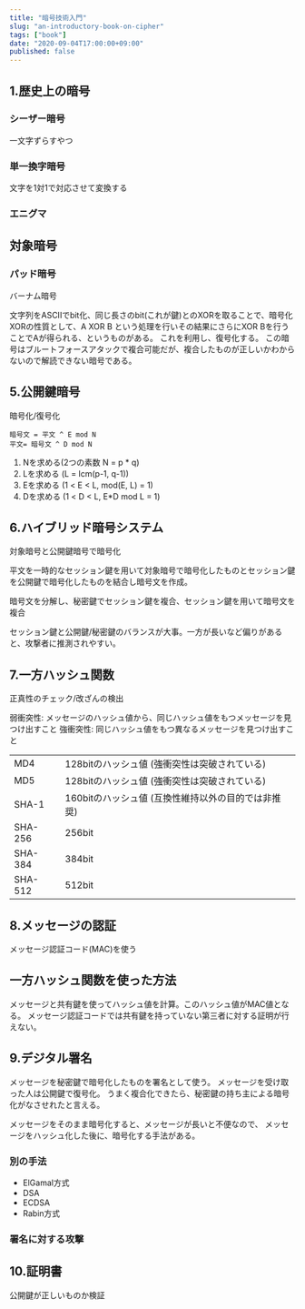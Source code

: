 ```yaml
---
title: "暗号技術入門"
slug: "an-introductory-book-on-cipher"
tags: ["book"]
date: "2020-09-04T17:00:00+09:00"
published: false
---
```


## 1.歴史上の暗号
### シーザー暗号
一文字ずらすやつ

### 単一換字暗号
文字を1対1で対応させて変換する

### エニグマ

## 対象暗号
### パッド暗号
バーナム暗号

文字列をASCIIでbit化、同じ長さのbit(これが鍵)とのXORを取ることで、暗号化
XORの性質として、A XOR B という処理を行いその結果にさらにXOR Bを行うことでAが得られる、というものがある。
これを利用し、復号化する。
この暗号はブルートフォースアタックで複合可能だが、複合したものが正しいかわからないので解読できない暗号である。




## 5.公開鍵暗号
暗号化/復号化

```
暗号文 = 平文 ^ E mod N
平文= 暗号文 ^ D mod N
```

1. Nを求める(2つの素数 N = p * q)
2. Lを求める (L = lcm(p-1, q-1))
3. Eを求める (1 < E < L, mod(E, L) = 1)
4. Dを求める (1 < D < L, E*D mod L = 1)

## 6.ハイブリッド暗号システム
対象暗号と公開鍵暗号で暗号化

平文を一時的なセッション鍵を用いて対象暗号で暗号化したものとセッション鍵を公開鍵で暗号化したものを結合し暗号文を作成。

暗号文を分解し、秘密鍵でセッション鍵を複合、セッション鍵を用いて暗号文を複合

セッション鍵と公開鍵/秘密鍵のバランスが大事。一方が長いなど偏りがあると、攻撃者に推測されやすい。

## 7.一方ハッシュ関数
正真性のチェック/改ざんの検出

弱衝突性: メッセージのハッシュ値から、同じハッシュ値をもつメッセージを見つけ出すこと
強衝突性: 同じハッシュ値をもつ異なるメッセージを見つけ出すこと

|||
| --- | --- |
| MD4 | 128bitのハッシュ値 (強衝突性は突破されている) |
| MD5 | 128bitのハッシュ値 (強衝突性は突破されている) |
| SHA-1 | 160bitのハッシュ値 (互換性維持以外の目的では非推奨)|
| SHA-256 | 256bit |
| SHA-384 | 384bit |
| SHA-512 | 512bit |


## 8.メッセージの認証
メッセージ認証コード(MAC)を使う

## 一方ハッシュ関数を使った方法
メッセージと共有鍵を使ってハッシュ値を計算。このハッシュ値がMAC値となる。
メッセージ認証コードでは共有鍵を持っていない第三者に対する証明が行えない。

## 9.デジタル署名
メッセージを秘密鍵で暗号化したものを署名として使う。
メッセージを受け取った人は公開鍵で復号化。
うまく複合化できたら、秘密鍵の持ち主による暗号化がなさせれたと言える。

メッセージをそのまま暗号化すると、メッセージが長いと不便なので、
メッセージをハッシュ化した後に、暗号化する手法がある。

### 別の手法
- ElGamal方式
- DSA
- ECDSA
- Rabin方式

### 署名に対する攻撃

## 10.証明書
公開鍵が正しいものか検証

